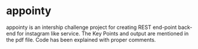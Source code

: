 # appointy
appointy is an intership challenge project for creating REST end-point back-end for instagram like service.
The Key Points and output are mentioned in the pdf file.
Code has been explained with proper comments.

